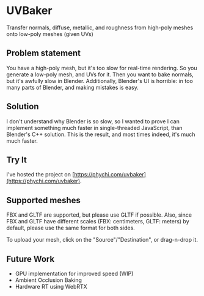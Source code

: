 # UVBaker
Transfer normals, diffuse, metallic, and roughness from high-poly meshes onto low-poly meshes (given UVs)

## Problem statement
You have a high-poly mesh, but it's too slow for real-time rendering.
So you generate a low-poly mesh, and UVs for it. Then you want to bake normals,
but it's awfully slow in Blender. Additionally, Blender's UI is horrible: in too many parts of Blender, and making mistakes is easy.

## Solution
I don't understand why Blender is so slow, so I wanted to prove I can implement something much faster in single-threaded JavaScript, than Blender's C++ solution.
This is the result, and most times indeed, it's much much faster.

## Try It
I've hosted the project on [https://phychi.com/uvbaker](https://phychi.com/uvbaker).

## Supported meshes
FBX and GLTF are supported, but please use GLTF if possible.
Also, since FBX and GLTF have different scales (FBX: centimeters, GLTF: meters) by default, please use the same format for both sides.

To upload your mesh, click on the "Source"/"Destination", or drag-n-drop it.

## Future Work
- GPU implementation for improved speed (WIP)
- Ambient Occlusion Baking
- Hardware RT using WebRTX
